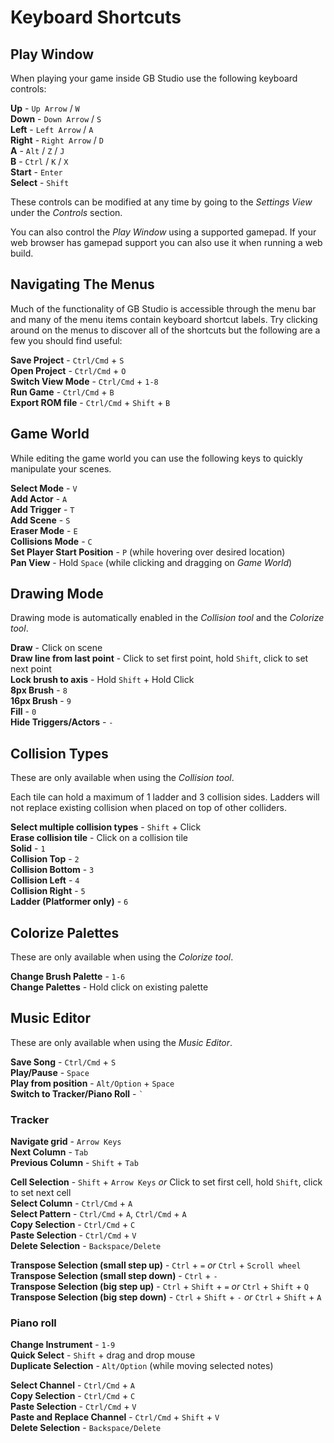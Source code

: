 # Keyboard Shortcuts


## Play Window

When playing your game inside GB Studio use the following keyboard controls:

**Up** - `Up Arrow` / `W`  
**Down** - `Down Arrow` / `S`  
**Left** - `Left Arrow` / `A`  
**Right** - `Right Arrow` / `D`  
**A** - `Alt` / `Z` / `J`  
**B** - `Ctrl` / `K` / `X`  
**Start** - `Enter`  
**Select** - `Shift`

These controls can be modified at any time by going to the _Settings View_ under the _Controls_ section.

You can also control the _Play Window_ using a supported gamepad. If your web browser has gamepad support you can also use it when running a web build.

## Navigating The Menus

Much of the functionality of GB Studio is accessible through the menu bar and many of the menu items contain keyboard shortcut labels. Try clicking around on the menus to discover all of the shortcuts but the following are a few you should find useful:

**Save Project** - `Ctrl/Cmd` + `S`  
**Open Project** - `Ctrl/Cmd` + `O`  
**Switch View Mode** - `Ctrl/Cmd` + `1-8`  
**Run Game** - `Ctrl/Cmd` + `B`  
**Export ROM file** - `Ctrl/Cmd` + `Shift` + `B`

## Game World

While editing the game world you can use the following keys to quickly manipulate your scenes.

**Select Mode** - `V`  
**Add Actor** - `A`  
**Add Trigger** - `T`  
**Add Scene** - `S`  
**Eraser Mode** - `E`  
**Collisions Mode** - `C`  
**Set Player Start Position** - `P` (while hovering over desired location)  
**Pan View** - Hold `Space` (while clicking and dragging on _Game World_)

## Drawing Mode

Drawing mode is automatically enabled in the _Collision tool_ and the _Colorize tool_.

**Draw** - Click on scene  
**Draw line from last point** - Click to set first point, hold `Shift`, click to set next point  
**Lock brush to axis** - Hold `Shift` + Hold Click  
**8px Brush** - `8`  
**16px Brush** - `9`  
**Fill** - `0`  
**Hide Triggers/Actors** - `-`

## Collision Types

These are only available when using the _Collision tool_.

Each tile can hold a maximum of 1 ladder and 3 collision sides. Ladders will not replace existing collision when placed on top of other colliders.

**Select multiple collision types** - `Shift` + Click  
**Erase collision tile** - Click on a collision tile  
**Solid** - `1`  
**Collision Top** - `2`  
**Collision Bottom** - `3`  
**Collision Left** - `4`  
**Collision Right** - `5`  
**Ladder (Platformer only)** - `6`

## Colorize Palettes

These are only available when using the _Colorize tool_.

**Change Brush Palette** - `1-6`  
**Change Palettes** - Hold click on existing palette

## Music Editor

These are only available when using the _Music Editor_.

**Save Song** - `Ctrl/Cmd` + `S`  
**Play/Pause** - `Space`  
**Play from position** - `Alt/Option` + `Space`  
**Switch to Tracker/Piano Roll** - `` ` ``  

### Tracker

**Navigate grid** - `Arrow Keys`  
**Next Column** - `Tab`  
**Previous Column** - `Shift` + `Tab`  

**Cell Selection** - `Shift` + `Arrow Keys` *or* Click to set first cell, hold `Shift`, click to set next cell  
**Select Column** - `Ctrl/Cmd` + `A`  
**Select Pattern** - `Ctrl/Cmd` + `A`, `Ctrl/Cmd` + `A`   
**Copy Selection** - `Ctrl/Cmd` + `C`  
**Paste Selection** - `Ctrl/Cmd` + `V`  
**Delete Selection** - `Backspace/Delete`

**Transpose Selection (small step up)** - `Ctrl` + `=` *or* `Ctrl` + `Scroll wheel`   
**Transpose Selection (small step down)** - `Ctrl` + `-`   
**Transpose Selection (big step up)** - `Ctrl` + `Shift` + `=` *or* `Ctrl` + `Shift` + `Q`  
**Transpose Selection (big step down)** - `Ctrl` + `Shift` + `-` *or* `Ctrl` + `Shift` + `A`  

### Piano roll

**Change Instrument** - `1-9`  
**Quick Select** - `Shift` + drag and drop mouse  
**Duplicate Selection** - `Alt/Option` (while moving selected notes)

**Select Channel** - `Ctrl/Cmd` + `A`  
**Copy Selection** - `Ctrl/Cmd` + `C`  
**Paste Selection** - `Ctrl/Cmd` + `V`  
**Paste and Replace Channel** - `Ctrl/Cmd` + `Shift` + `V`  
**Delete Selection** - `Backspace/Delete`

